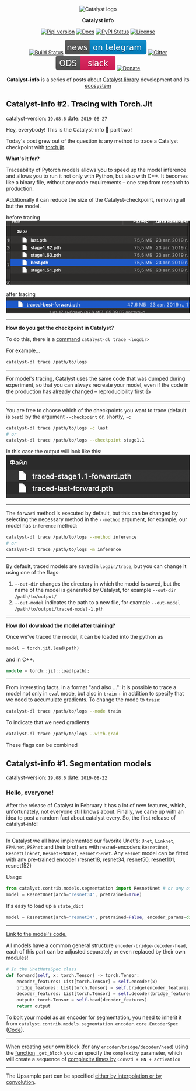 <div align="center">

![Catalyst logo](https://raw.githubusercontent.com/catalyst-team/catalyst-pics/master/pics/catalyst_logo.png)

**Catalyst info**
 
[![Pipi version](https://img.shields.io/pypi/v/catalyst.svg)](https://pypi.org/project/catalyst/)
[![Docs](https://img.shields.io/badge/dynamic/json.svg?label=docs&url=https%3A%2F%2Fpypi.org%2Fpypi%2Fcatalyst%2Fjson&query=%24.info.version&colorB=brightgreen&prefix=v)](https://catalyst-team.github.io/catalyst/index.html)
[![PyPI Status](https://pepy.tech/badge/catalyst)](https://pepy.tech/project/catalyst)
[![License](https://img.shields.io/github/license/catalyst-team/catalyst.svg)](LICENSE)

[![Build Status](https://travis-ci.com/catalyst-team/catalyst.svg?branch=master)](https://travis-ci.com/catalyst-team/catalyst)
[![Telegram](./pics/telegram.svg)](https://t.me/catalyst_team)
[![Gitter](https://badges.gitter.im/catalyst-team/community.svg)](https://gitter.im/catalyst-team/community?utm_source=badge&utm_medium=badge&utm_campaign=pr-badge)
[![Slack](./pics/slack.svg)](https://opendatascience.slack.com/messages/CGK4KQBHD)
[![Donate](https://raw.githubusercontent.com/catalyst-team/catalyst-pics/master/third_party_pics/patreon.png)](https://www.patreon.com/catalyst_team)

**Catalyst-info** is a series of posts about [Catalyst library](https://github.com/catalyst-team/catalyst) development and its [ecosystem](https://github.com/catalyst-team)

</div>

## Catalyst-info #2. Tracing with Torch.Jit
catalyst-version: `19.08.6` date: `2019-08-27`

Hey, everybody! This is the Catalyst-info :tada: part two!

Today's post grew out of the question is any method to trace a Catalyst checkpoint with [torch.jit](https://pytorch.org/docs/stable/jit.html).

**What's it for?**

Traceability of Pytorch models allows you to speed up the model inference and allows you to run it not only with Python, but also with C++. It becomes like a binary file, without any code requirements – one step from research to production.

Additionally it can reduce the size of the Catalyst-checkpoint, removing all but the model.

 before tracing
![image 1](./pics/2/1.png)

 after tracing
![image 2](./pics/2/2.png)

---

**How do you get the checkpoint in Catalyst?**

To do this, there is a [command](https://github.com/catalyst-team/catalyst/blob/master/catalyst/dl/scripts/trace.py) `catalyst-dl trace <logdir>`

For example...
```bash
catalyst-dl trace /path/to/logs
```
---
For model's tracing, Catalyst uses the same code that was dumped during experiment, so that you can always recreate your model, even if the code in the production has already changed – reproducibility first :+1: 

---
You are free to choose which of the checkpoints you want to trace (default is `best`) by the argument `--checkpoint` or, shortly, `-c`
```bash
catalyst-dl trace /path/to/logs -c last
# or
catalyst-dl trace /path/to/logs --checkpoint stage1.1
```

In this case the output will look like this:
![image 3](./pics/2/3.png)

---

The `forward` method is executed by default, but this can be changed by selecting the necessary method in the `--method` argument, for example, our model has `inference` method:

```bash
catalyst-dl trace /path/to/logs --method inference
# or
catalyst-dl trace /path/to/logs -m inference
```

---
By default, traced models are saved in `logdir/trace`, but you can change it using one of the flags:
1. `--out-dir` changes the directory in which the model is saved, but the name of the model is generated by Catalyst, for example `--out-dir /path/to/output/`
2. `--out-model` indicates the path to a new file, for example `--out-model /path/to/output/traced-model-1.pth`

---
**How do I download the model after training?**

Once we've traced the model, it can be loaded into the python as
```python
model = torch.jit.load(path)
```
and in C++.
```cpp
module = torch::jit::load(path);
```

---
From interesting facts, in a format "and also ...": it is possible to trace a model not only in `eval` mode, but also in `train` + in addition to specify that we need to accumulate gradients. To change the mode to `train`:
```bash
catalyst-dl trace /path/to/logs --mode train
```

To indicate that we need gradients
```bash
catalyst-dl trace /path/to/logs --with-grad
```
These flags can be combined



## Catalyst-info #1. Segmentation models
catalyst-version: `19.08.6` date: `2019-08-22`

### Hello, everyone!

After the release of Catalyst in February it has a lot of new features, which, unfortunately, not everyone still knows about. Finally, we came up with an idea to post a random fact about catalyst every. So, the first release of catalyst-info!

---

In Catalyst we all have implemented our favorite Unet's: 
`Unet`, `Linknet`, `FPNUnet`, `PSPnet` and their brothers with resnet-encoders 
`ResnetUnet`, `ResnetLinknet`, `ResnetFPNUnet`, `ResnetPSPnet`. 
Any `Resnet` model can be fitted with any pre-trained encoder (resnet18, resnet34, resnet50, resnet101, resnet152)

Usage
```python
from catalyst.contrib.models.segmentation import ResnetUnet # or any other
model = ResnetUnet(arch="resnet34", pretrained=True)
```
It's easy to load up a `state_dict`
```python
model = ResnetUnet(arch="resnet34", pretrained=False, encoder_params=dict(state_dict="/model/path/resnet34-5c106cde.pth")
```
---

[Link to the model's code.](https://github.com/catalyst-team/catalyst/tree/master/catalyst/contrib/models/segmentation)

All models have a common general structure `encoder-bridge-decoder-head`, 
each of this part can be adjusted separately or even replaced by their own modules!
```python
# In the UnetMetaSpec class
def forward(self, x: torch.Tensor) -> torch.Tensor:
    encoder_features: List[torch.Tensor] = self.encoder(x)
    bridge_features: List[torch.Tensor] = self.bridge(encoder_features)
    decoder_features: List[torch.Tensor] = self.decoder(bridge_features)
    output: torch.Tensor = self.head(decoder_features)
    return output
```

To bolt your model as an encoder for segmentation, you need to inherit it from 
`catalyst.contrib.models.segmentation.encoder.core.EncoderSpec` ([Code](https://github.com/catalyst-team/catalyst/blob/master/catalyst/contrib/models/segmentation/encoder/core.py#L11)).

---

When creating your own block (for any `encoder/bridge/decoder/head`) using the [function](https://github.com/catalyst-team/catalyst/blob/master/catalyst/contrib/models/segmentation/blocks/core.py#L10) `_get_block` 
you can specify the `complexity` parameter, which will create a sequence of [complexity times by](https://github.com/catalyst-team/catalyst/blob/master/catalyst/contrib/models/segmentation/blocks/core.py#L34) `Conv2d + BN + activation`

---

The Upsample part can be specified [either by interpolation or by convolution](https://github.com/catalyst-team/catalyst/blob/febcb66ade07b231348fd8e19614bdd37d548125/catalyst/contrib/models/segmentation/head/unet.py#L18).
